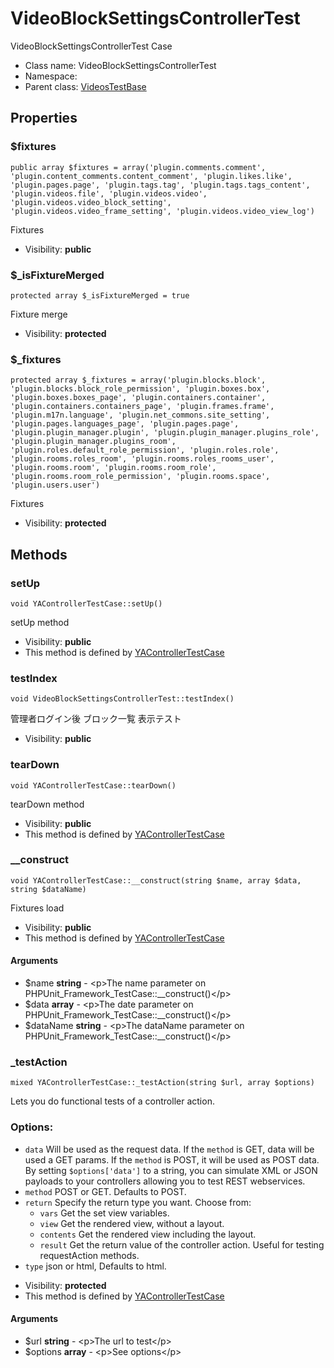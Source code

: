 VideoBlockSettingsControllerTest
===============

VideoBlockSettingsControllerTest Case




* Class name: VideoBlockSettingsControllerTest
* Namespace: 
* Parent class: [VideosTestBase](VideosTestBase.md)





Properties
----------


### $fixtures

    public array $fixtures = array('plugin.comments.comment', 'plugin.content_comments.content_comment', 'plugin.likes.like', 'plugin.pages.page', 'plugin.tags.tag', 'plugin.tags.tags_content', 'plugin.videos.file', 'plugin.videos.video', 'plugin.videos.video_block_setting', 'plugin.videos.video_frame_setting', 'plugin.videos.video_view_log')

Fixtures



* Visibility: **public**


### $_isFixtureMerged

    protected array $_isFixtureMerged = true

Fixture merge



* Visibility: **protected**


### $_fixtures

    protected array $_fixtures = array('plugin.blocks.block', 'plugin.blocks.block_role_permission', 'plugin.boxes.box', 'plugin.boxes.boxes_page', 'plugin.containers.container', 'plugin.containers.containers_page', 'plugin.frames.frame', 'plugin.m17n.language', 'plugin.net_commons.site_setting', 'plugin.pages.languages_page', 'plugin.pages.page', 'plugin.plugin_manager.plugin', 'plugin.plugin_manager.plugins_role', 'plugin.plugin_manager.plugins_room', 'plugin.roles.default_role_permission', 'plugin.roles.role', 'plugin.rooms.roles_room', 'plugin.rooms.roles_rooms_user', 'plugin.rooms.room', 'plugin.rooms.room_role', 'plugin.rooms.room_role_permission', 'plugin.rooms.space', 'plugin.users.user')

Fixtures



* Visibility: **protected**


Methods
-------


### setUp

    void YAControllerTestCase::setUp()

setUp method



* Visibility: **public**
* This method is defined by [YAControllerTestCase](YAControllerTestCase.md)




### testIndex

    void VideoBlockSettingsControllerTest::testIndex()

管理者ログイン後 ブロック一覧 表示テスト



* Visibility: **public**




### tearDown

    void YAControllerTestCase::tearDown()

tearDown method



* Visibility: **public**
* This method is defined by [YAControllerTestCase](YAControllerTestCase.md)




### __construct

    void YAControllerTestCase::__construct(string $name, array $data, string $dataName)

Fixtures load



* Visibility: **public**
* This method is defined by [YAControllerTestCase](YAControllerTestCase.md)


#### Arguments
* $name **string** - &lt;p&gt;The name parameter on PHPUnit_Framework_TestCase::__construct()&lt;/p&gt;
* $data **array** - &lt;p&gt;The date parameter on PHPUnit_Framework_TestCase::__construct()&lt;/p&gt;
* $dataName **string** - &lt;p&gt;The dataName parameter on PHPUnit_Framework_TestCase::__construct()&lt;/p&gt;



### _testAction

    mixed YAControllerTestCase::_testAction(string $url, array $options)

Lets you do functional tests of a controller action.

### Options:

- `data` Will be used as the request data. If the `method` is GET,
  data will be used a GET params. If the `method` is POST, it will be used
  as POST data. By setting `$options['data']` to a string, you can simulate XML or JSON
  payloads to your controllers allowing you to test REST webservices.
- `method` POST or GET. Defaults to POST.
- `return` Specify the return type you want. Choose from:
    - `vars` Get the set view variables.
    - `view` Get the rendered view, without a layout.
    - `contents` Get the rendered view including the layout.
    - `result` Get the return value of the controller action. Useful
      for testing requestAction methods.
- `type` json or html, Defaults to html.

* Visibility: **protected**
* This method is defined by [YAControllerTestCase](YAControllerTestCase.md)


#### Arguments
* $url **string** - &lt;p&gt;The url to test&lt;/p&gt;
* $options **array** - &lt;p&gt;See options&lt;/p&gt;


